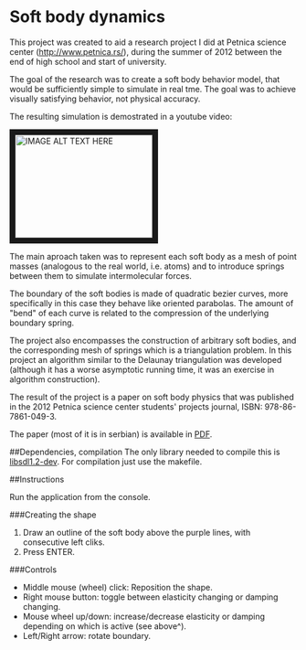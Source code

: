 # Soft body dynamics

This project was created to aid a research project I did at Petnica science center (http://www.petnica.rs/), during the summer of 2012 between the end of high school and start of university.

The goal of the research was to create a soft body behavior model, that would be sufficiently simple to simulate in real tme. The goal was to achieve visually satisfying behavior, not physical accuracy.

The resulting simulation is demostrated in a youtube video:

<a href="http://www.youtube.com/watch?feature=player_embedded&v=2jkwMjSY5fI
" target="_blank"><img src="http://img.youtube.com/vi/2jkwMjSY5fI/0.jpg" 
alt="IMAGE ALT TEXT HERE" width="240" height="180" border="10" /></a>

The main aproach taken was to represent each soft body as a mesh of point masses (analogous to the real world, i.e. atoms) and to introduce springs between them to simulate intermolecular forces.

The boundary of the soft bodies is made of quadratic bezier curves, more specifically in this case they behave like oriented parabolas. The amount of "bend" of each curve is related to the compression of the underlying boundary spring.

The project also encompasses the construction of arbitrary soft bodies, and the corresponding mesh of springs which is a triangulation problem. In this project an algorithm similar to the Delaunay triangulation was developed (although it has a worse asymptotic running time, it was an exercise in algorithm construction).

The result of the project is a paper on soft body physics that was published in the 2012 Petnica science center students' projects journal, ISBN: 978-86-7861-049-3.

The paper (most of it is in serbian) is available in [PDF](sbp2012.pdf).

##Dependencies, compilation
The only library needed to compile this is [libsdl1.2-dev](https://www.libsdl.org/download-1.2.php). For compilation just use the makefile.

##Instructions

Run the application from the console. 

###Creating the shape
1. Draw an outline of the soft body above the purple lines, with consecutive left cliks.
2. Press ENTER.

###Controls
- Middle mouse (wheel) click: Reposition the shape.
- Right mouse button: toggle between elasticity changing or damping changing.
- Mouse wheel up/down: increase/decrease elasticity or damping depending on which is active (see above^).
- Left/Right arrow: rotate boundary.
